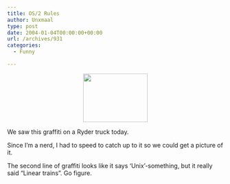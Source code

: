 ```yaml
---
title: OS/2 Rules
author: Unxmaal
type: post
date: 2004-01-04T00:00:00+00:00
url: /archives/931
categories:
  - Funny

---
```

<center>
  <a href="http://unxmaal.com/gallery/funny/os2rules"><img src=http://unxmaal.com/albums/funny/os2rules.thumb.jpg width=150 height=113 border=0></a>
</center>

We saw this graffiti on a Ryder truck today. 

Since I&#8217;m a nerd, I had to speed to catch up to it so we could get a picture of it.

The second line of graffiti looks like it says &#8216;Unix&#8217;-something, but it really said &#8220;Linear trains&#8221;. Go figure.